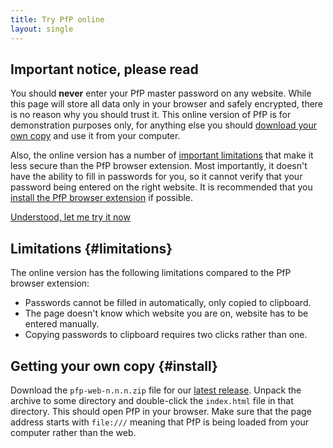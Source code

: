 ```yaml
---
title: Try PfP online
layout: single
---
```


## Important notice, please read

You should **never** enter your PfP master password on any website. While this page will store all data only in your browser and safely encrypted, there is no reason why you should trust it. This online version of PfP is for demonstration purposes only, for anything else you should [download your own copy](#install) and use it from your computer.

Also, the online version has a number of [important limitations](#limitations) that make it less secure than the PfP browser extension. Most importantly, it doesn't have the ability to fill in passwords for you, so it cannot verify that your password being entered on the right website. It is recommended that you [install the PfP browser extension](/) if possible.

[Understood, let me try it now](#start-webclient)

## Limitations {#limitations}

The online version has the following limitations compared to the PfP browser extension:

* Passwords cannot be filled in automatically, only copied to clipboard.
* The page doesn't know which website you are on, website has to be entered manually.
* Copying passwords to clipboard requires two clicks rather than one.

## Getting your own copy {#install}

Download the `pfp-web-n.n.n.zip` file for our [latest release](https://github.com/palant/pfp/releases/). Unpack the archive to some directory and double-click the `index.html` file in that directory. This should open PfP in your browser. Make sure that the page address starts with `file:///` meaning that PfP is being loaded from your computer rather than the web.

